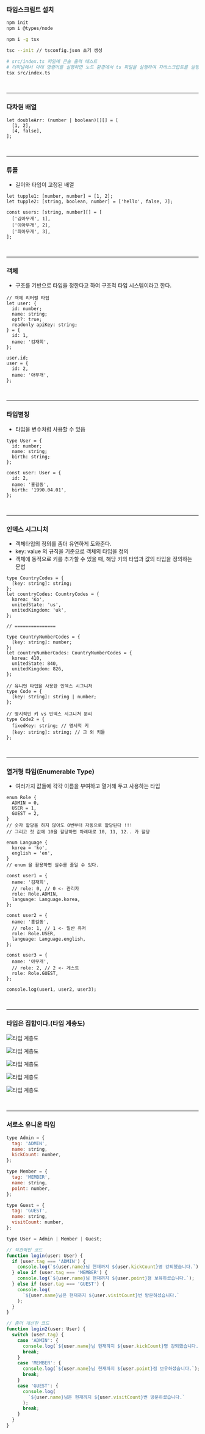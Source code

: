 ### 타입스크립트 설치

```bash
npm init
npm i @types/node

npm i -g tsx

tsc --init // tsconfig.json 초기 생성

# src/index.ts 파일에 콘솔 출력 테스트
# 터미널에서 아래 명령어를 실행하면 노드 환경에서 ts 파일을 실행하여 자바스크립트를 실행할 수 있음
tsx src/index.ts
```

<br>

---

### 다차원 배열

```tsx
let doubleArr: (number | boolean)[][] = [
  [1, 2],
  [4, false],
];
```

<br>

---

### 튜플

- 길이와 타입이 고정된 배열

```tsx
let tupple1: [number, number] = [1, 2];
let tupple2: [string, boolean, number] = ['hello', false, 7];

const users: [string, number][] = [
  ['김아무개', 1],
  ['이아무개', 2],
  ['최아무개', 3],
];
```

<br>

---

### 객체

- 구조를 기반으로 타입을 정한다고 하여 구조적 타입 시스템이라고 한다.

```tsx
// 객체 리터럴 타입
let user: {
  id: number;
  name: string;
  opt?: true;
  readonly apiKey: string;
} = {
  id: 1,
  name: '김재희',
};

user.id;
user = {
  id: 2,
  name: '아무개',
};
```

<br>

---

### 타입별칭

- 타입을 변수처럼 사용할 수 있음

```tsx
type User = {
  id: number;
  name: string;
  birth: string;
};

const user: User = {
  id: 2,
  name: '홍길동',
  birth: '1990.04.01',
};
```

<br>

---

### 인덱스 시그니처

- 객체타입의 정의를 좀더 유연하게 도와준다.
- key: value 의 규칙을 기준으로 객체의 타입을 정의
- 객체에 동적으로 키를 추가할 수 있을 때, 해당 키의 타입과 값의 타입을 정의하는 문법

```tsx
type CountryCodes = {
  [key: string]: string;
};
let countryCodes: CountryCodes = {
  korea: 'Ko',
  unitedState: 'us',
  unitedKingdom: 'uk',
};

// ===============

type CountryNumberCodes = {
  [key: string]: number;
};
let countryNumberCodes: CountryNumberCodes = {
  korea: 410,
  unitedState: 840,
  unitedKingdom: 826,
};

// 유니언 타입을 사용한 인덱스 시그니처
type Code = {
  [key: string]: string | number;
};

// 명시적인 키 vs 인덱스 시그니처 분리
type Code2 = {
  fixedKey: string; // 명시적 키
  [key: string]: string; // 그 외 키들
};
```

<br>

---

### 열거형 타입(Enumerable Type)

- 여러가지 값들에 각각 이름을 부여하고 열거해 두고 사용하는 타입

```tsx
enum Role {
  ADMIN = 0,
  USER = 1,
  GUEST = 2,
}
// 숫자 할당을 하지 않아도 0번부터 자동으로 할당된다 !!!
// 그리고 첫 값에 10을 할당하면 차례대로 10, 11, 12.. 가 할당

enum Language {
  korea = 'ko',
  english = 'en',
}
// enum 을 활용하면 실수를 줄일 수 있다.

const user1 = {
  name: '김재희',
  // role: 0, // 0 <- 관리자
  role: Role.ADMIN,
  language: Language.korea,
};

const user2 = {
  name: '홍길동',
  // role: 1, // 1 <- 일반 유저
  role: Role.USER,
  language: Language.english,
};

const user3 = {
  name: '아무개',
  // role: 2, // 2 <- 게스트
  role: Role.GUEST,
};

console.log(user1, user2, user3);
```

<br>

---

### 타입은 집합이다.(타입 계층도)

![타입 계층도](type01.png)

![타입 계층도](type02.png)

![타입 계층도](type03.png)

![타입 계층도](type04.png)

![타입 계층도](type05.png)

<br>

---

### 서로소 유니온 타입

```js
type Admin = {
  tag: 'ADMIN',
  name: string,
  kickCount: number,
};

type Member = {
  tag: 'MEMBER',
  name: string,
  point: number,
};

type Guest = {
  tag: 'GUEST',
  name: string,
  visitCount: number,
};

type User = Admin | Member | Guest;

// 직관적인 코드
function login(user: User) {
  if (user.tag === 'ADMIN') {
    console.log(`${user.name}님 현재까지 ${user.kickCount}명 강퇴했습니다.`);
  } else if (user.tag === 'MEMBER') {
    console.log(`${user.name}님 현재까지 ${user.point}점 보유하셨습니다.`);
  } else if (user.tag === 'GUEST') {
    console.log(
      `${user.name}님은 현재까지 ${user.visitCount}번 방문하셨습니다.`
    );
  }
}

// 좀더 개선한 코드
function login2(user: User) {
  switch (user.tag) {
    case 'ADMIN': {
      console.log(`${user.name}님 현재까지 ${user.kickCount}명 강퇴했습니다.`);
      break;
    }
    case 'MEMBER': {
      console.log(`${user.name}님 현재까지 ${user.point}점 보유하셨습니다.`);
      break;
    }
    case 'GUEST': {
      console.log(
        `${user.name}님은 현재까지 ${user.visitCount}번 방문하셨습니다.`
      );
      break;
    }
  }
}
```
